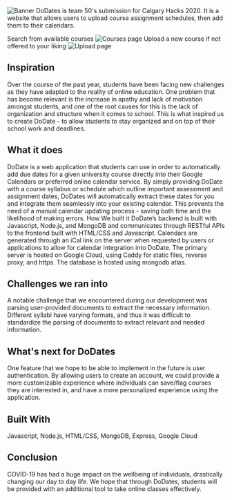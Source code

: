 ![Banner](https://imgur.com/lW03Okg.png)
DoDates is team 50's submission for Calgary Hacks 2020. It is a website that allows users to upload course assignment schedules, then add them to their calendars.

Search from available courses
![Courses page](https://imgur.com/dExqXgx.png)
Upload a new course if not offered to your liking
![Upload page](https://imgur.com/dzhqtvE.png)

## Inspiration
Over the course of the past year, students have been facing new challenges as they have adapted to the reality of online education. One problem that has become relevant is the increase in apathy and lack of motivation amongst students, and one of the root causes for this is the lack of organization and structure when it comes to school. This is what inspired us to create DoDate - to allow students to stay organized and on top of their school work and deadlines.

## What it does
DoDate is a web application that students can use in order to automatically add due dates for a given university course directly into their Google Calendars or preferred online calendar service. By simply providing DoDate with a course syllabus or schedule which outline important assessment and assignment dates, DoDates will automatically extract these dates for you and integrate them seamlessly into your existing calendar. This prevents the need of a manual calendar updating process - saving both time and the likelihood of making errors.
How We built it 
DoDate’s backend is built with Javascript, Node.js, and MongoDB and communicates through RESTful APIs to the frontend built with HTML/CSS and Javascript. Calendars are generated through an iCal link on the server when requested by users or applications to allow for calendar integration into DoDate. The primary server is hosted on Google Cloud, using Caddy for static files, reverse proxy, and https. The database is hosted using mongodb atlas.

## Challenges we ran into
A notable challenge that we encountered during our development was parsing user-provided documents to extract the necessary information. Different syllabi have varying formats, and thus it was difficult to standardize the parsing of documents to extract relevant and needed information.

## What's next for DoDates
One feature that we hope to be able to implement in the future is user authentication. By allowing users to create an account, we could provide a more customizable experience where individuals can save/flag courses they are interested in, and have a more personalized experience using the application.

## Built With 
Javascript, Node.js, HTML/CSS, MongoDB, Express, Google Cloud

## Conclusion
COVID-19 has had a huge impact on the wellbeing of individuals, drastically changing our day to day life. We hope that through DoDates, students will be provided with an additional tool to take online classes effectively.

